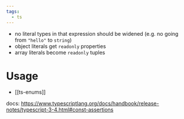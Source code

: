 ```yaml
---
tags:
  - ts
---
```

- no literal types in that expression should be widened (e.g. no going from `"hello"` to `string`)
- object literals get `readonly` properties
- array literals become `readonly` tuples

# Usage
- [[ts-enums]]

docs: https://www.typescriptlang.org/docs/handbook/release-notes/typescript-3-4.html#const-assertions